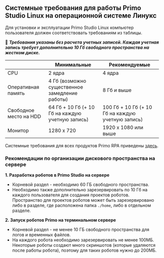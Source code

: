 ## Системные требования для работы Primo Studio Linux на операционной системе Линукс

Для установки и эксплуатации Primo Studio Linux компьютер пользователя должен соответствовать требованиям из таблицы.

:small_orange_diamond: ***Требования указаны без расчета учетных записей. Каждая учетная запись требует дополнительно 10 Гб свободного пространства на жестком диске.***

|                         |     Минимальные     |      Рекомендуемые    |
| ----------------------- | ------------------- | ----------------------|
| CPU                     |        2 ядра       |         4 ядра        |
| Оперативная память      | 4 Гб (возможно существенное замедление работы) |  8 Гб и выше |   
| Свободное место на HDD  | 64 Гб + 10 Гб (+ 10 Гб на каждую учетную запись) | 100 Гб + 10 Гб (+ 10 Гб на каждую учетную запись) |
| Монитор                 | 1280 x 720 | 1920 x 1080 или выше |

Системные требования для всех продуктов Primo RPA приведены [здесь](https://docs.primo-rpa.ru/primo-rpa/#sistemnye-trebovaniya).

### Рекомендации по организации дискового пространства на сервере  

**1. Разработка роботов в Primo Studio на сервере**
- Корневой раздел - необходимо 60 ГБ свободного пространства. 
- Необходимо также дополнительно зарезервировать по 10 Гб на каждого пользователя для создания проектов роботов. Пространство для проектов роботов может быть зарезервировано либо в разделе, где расположена папка `./home`, либо в отдельном разделе.


**2. Запуск роботов Primo на терминальном сервере**
- Корневой раздел - не менее 10 ГБ свободного пространства для логов и временных файлов.
- На каждого робота необходимо зарезервировать не менее 100МБ. Некоторые роботы создают много скриншотов (которые удаляются после работы робота), поэтому для таких роботов нужно до 200МБ.


